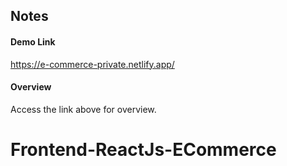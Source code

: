 ## Notes

#### Demo Link

https://e-commerce-private.netlify.app/

#### Overview

Access the link above for overview.

# Frontend-ReactJs-ECommerce

